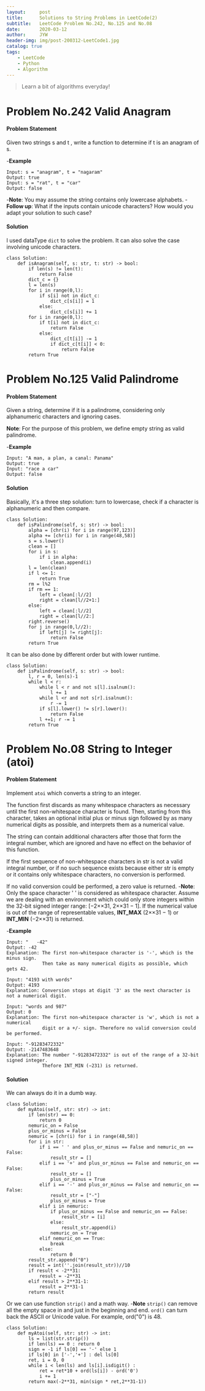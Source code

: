 ```yaml
---
layout:     post
title:      Solutions to String Problems in LeetCode(2)
subtitle:   LeetCode Problem No.242, No.125 and No.08
date:       2020-03-12
author:     JYW
header-img: img/post-200312-LeetCode1.jpg
catalog: true
tags:
    - LeetCode
    - Python
    - Algorithm
---
```


>Learn a bit of algorithms everyday!

# Problem No.242 Valid Anagram

#### Problem Statement

Given two strings s and t , write a function to determine if t is an anagram of s.

-**Example**
```
Input: s = "anagram", t = "nagaram"
Output: true
Input: s = "rat", t = "car"
Output: false
```
-**Note**:
You may assume the string contains only lowercase alphabets.
-**Follow up**:
What if the inputs contain unicode characters? How would you adapt your solution to such case?

#### Solution

I used dataType `dict` to solve the problem. It can also solve the case involving unicode characters.
```
class Solution:
    def isAnagram(self, s: str, t: str) -> bool:
        if len(s) != len(t):
            return False
        dict_c = {}
        l = len(s)
        for i in range(0,l):
            if s[i] not in dict_c:
                dict_c[s[i]] = 1
            else:
                dict_c[s[i]] += 1
        for i in range(0,l):
            if t[i] not in dict_c:
                return False
            else:
                dict_c[t[i]] -= 1
                if dict_c[t[i]] < 0:
                    return False
        return True
``` 

# Problem No.125 Valid Palindrome

#### Problem Statement

Given a string, determine if it is a palindrome, considering only alphanumeric characters and ignoring cases.

**Note**: For the purpose of this problem, we define empty string as valid palindrome.

-**Example**
```
Input: "A man, a plan, a canal: Panama"
Output: true
Input: "race a car"
Output: false
```

#### Solution

Basically, it's a three step solution: turn to lowercase, check if a character is alphanumeric and then compare.
```
class Solution:
    def isPalindrome(self, s: str) -> bool:
        alpha = [chr(i) for i in range(97,123)]
        alpha += [chr(i) for i in range(48,58)]
        s = s.lower()
        clean = []
        for i in s:
            if i in alpha:
                clean.append(i)
        l = len(clean)
        if l <= 1:
            return True
        rm = l%2
        if rm == 1:
            left = clean[:l//2]
            right = clean[l//2+1:]
        else:
            left = clean[:l//2]
            right = clean[l//2:]
        right.reverse()
        for j in range(0,l//2):
            if left[j] != right[j]:
                return False
        return True
``` 
It can be also done by different order but with lower runtime.
```
class Solution:
    def isPalindrome(self, s: str) -> bool:
        l, r = 0, len(s)-1
        while l < r:
            while l < r and not s[l].isalnum():
                l += 1
            while l <r and not s[r].isalnum():
                r -= 1
            if s[l].lower() != s[r].lower():
                return False
            l +=1; r -= 1
        return True
```

# Problem No.08 String to Integer (atoi)

#### Problem Statement

Implement `atoi` which converts a string to an integer.

The function first discards as many whitespace characters as necessary until the first non-whitespace character is found. Then, starting from this character, takes an optional initial plus or minus sign followed by as many numerical digits as possible, and interprets them as a numerical value.

The string can contain additional characters after those that form the integral number, which are ignored and have no effect on the behavior of this function.

If the first sequence of non-whitespace characters in str is not a valid integral number, or if no such sequence exists because either str is empty or it contains only whitespace characters, no conversion is performed.

If no valid conversion could be performed, a zero value is returned.
-**Note**:
Only the space character ' ' is considered as whitespace character.
Assume we are dealing with an environment which could only store integers within the 32-bit signed integer range: [−2××31,  2××31 − 1]. If the numerical value is out of the range of representable values, **INT_MAX** (2××31 − 1) or **INT_MIN** (−2××31) is returned.

-**Example**
```
Input: "   -42"
Output: -42
Explanation: The first non-whitespace character is '-', which is the minus sign.
             Then take as many numerical digits as possible, which gets 42.

Input: "4193 with words"
Output: 4193
Explanation: Conversion stops at digit '3' as the next character is not a numerical digit.

Input: "words and 987"
Output: 0
Explanation: The first non-whitespace character is 'w', which is not a numerical 
             digit or a +/- sign. Therefore no valid conversion could be performed.

Input: "-91283472332"
Output: -2147483648
Explanation: The number "-91283472332" is out of the range of a 32-bit signed integer.
             Thefore INT_MIN (−231) is returned.
```

#### Solution

We can always do it in a dumb way.
```
class Solution:
    def myAtoi(self, str: str) -> int:
        if len(str) == 0:
            return 0
        nemuric_on = False
        plus_or_minus = False
        nemuric = [chr(i) for i in range(48,58)]
        for i in str:
            if i == ' ' and plus_or_minus == False and nemuric_on == False:
                result_str = []
            elif i == '+' and plus_or_minus == False and nemuric_on == False:
                result_str = []
                plus_or_minus = True
            elif i == '-' and plus_or_minus == False and nemuric_on == False:
                result_str = ["-"]
                plus_or_minus = True
            elif i in nemuric:
                if plus_or_minus == False and nemuric_on == False:
                    result_str = [i]
                else:
                    result_str.append(i)
                nemuric_on = True
            elif nemuric_on == True:
                break
            else:
                return 0
        result_str.append("0")
        result = int(''.join(result_str))//10
        if result < -2**31:
            result = -2**31
        elif result > 2**31-1:
            result = 2**31-1
        return result
```
Or we can use function `strip()` and a math way.
-**Note**
`strip()` can remove all the empty space in and just in the beginning and end.
`ord()` can turn back the ASCII or Unicode value. For example, ord("0") is 48. 
```
class Solution:
    def myAtoi(self, str: str) -> int:
        ls = list(str.strip())
        if len(ls) == 0 : return 0
        sign = -1 if ls[0] == '-' else 1
        if ls[0] in ['-','+'] : del ls[0]
        ret, i = 0, 0
        while i < len(ls) and ls[i].isdigit() :
            ret = ret*10 + ord(ls[i]) - ord('0')
            i += 1
        return max(-2**31, min(sign * ret,2**31-1))
```

